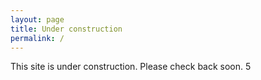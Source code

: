 ```yaml
---
layout: page
title: Under construction
permalink: /
---
```


 
 This site is under construction. Please check back soon.
5
